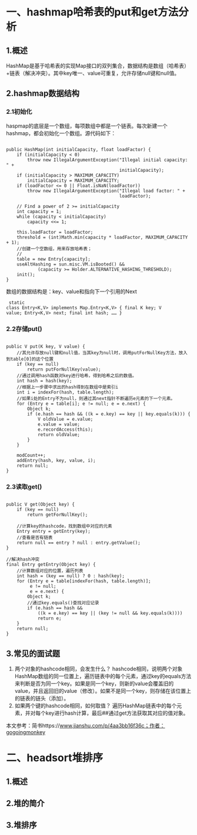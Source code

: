 # 一、hashmap哈希表的put和get方法分析
## 1.概述
HashMap是基于哈希表的实现Map接口的双列集合，数据结构是数组（哈希表）+链表（解决冲突）。其中key唯一、value可重复，允许存储null键和null值。

## 2.hashmap数据结构
### 2.1初始化
haspmap的底层是一个数组，每项数组中都是一个链表。每次新建一个hashmap，都会初始化一个数组。源代码如下：
<pre><code>
public HashMap(int initialCapacity, float loadFactor) {
    if (initialCapacity < 0)
        throw new IllegalArgumentException("Illegal initial capacity: " +
                                           initialCapacity);
    if (initialCapacity > MAXIMUM_CAPACITY)
        initialCapacity = MAXIMUM_CAPACITY;
    if (loadFactor <= 0 || Float.isNaN(loadFactor))
        throw new IllegalArgumentException("Illegal load factor: " +
                                           loadFactor);

    // Find a power of 2 >= initialCapacity
    int capacity = 1;
    while (capacity < initialCapacity)
        capacity <<= 1;

    this.loadFactor = loadFactor;
    threshold = (int)Math.min(capacity * loadFactor, MAXIMUM_CAPACITY + 1);
    //创建一个空数组，用来存放哈希表；
    //
    table = new Entry[capacity];
    useAltHashing = sun.misc.VM.isBooted() &&
            (capacity >= Holder.ALTERNATIVE_HASHING_THRESHOLD);
    init();
}
</code></pre>
数组的数据结构是：key、value和指向下一个引用的Next
<code><pre>
static class Entry<K,V> implements Map.Entry<K,V> {
    final K key;
    V value;
    Entry<K,V> next;
    final int hash;
    ……
}
</code></pre>

### 2.2存储put()
<pre><code>
public V put(K key, V value) {
    //其允许存放null键和null值，当其key为null时，调用putForNullKey方法，放入到table[0]的这个位置
    if (key == null)
        return putForNullKey(value);
    //通过调用hash函数对key进行哈希，得到哈希之后的数值。
    int hash = hash(key);
    //根据上一步骤中求出的hash得到在数组中是索引i
    int i = indexFor(hash, table.length);
    //如果i处的Entry不为null，则通过其next指针不断遍历e元素的下一个元素。
    for (Entry<K,V> e = table[i]; e != null; e = e.next) {
        Object k;
        if (e.hash == hash && ((k = e.key) == key || key.equals(k))) {
            V oldValue = e.value;
            e.value = value;
            e.recordAccess(this);
            return oldValue;
        }
    }

    modCount++;
    addEntry(hash, key, value, i);
    return null;
}
</code></pre>

### 2.3读取get()
<pre><code>
public V get(Object key) {
    if (key == null)
        return getForNullKey();

    //计算key的hashcode，找到数组中对应的元素
    Entry<K,V> entry = getEntry(key);
    //查看是否有链表
    return null == entry ? null : entry.getValue();
}

//解决hash冲突
final Entry<K,V> getEntry(Object key) {
    //计算数组对应的位置，遍历列表
    int hash = (key == null) ? 0 : hash(key);
    for (Entry<K,V> e = table[indexFor(hash, table.length)];
         e != null;
         e = e.next) {
        Object k;
        //通过key.equals()查找对应记录
        if (e.hash == hash &&
            ((k = e.key) == key || (key != null && key.equals(k))))
            return e;
    }
    return null;
}
</code></pre>

## 3.常见的面试题
1. 两个对象的hashcode相同，会发生什么？
hashcode相同，说明两个对象HashMap数组的同一位置上，遍历链表中的每个元素，通过key的equals方法来判断是否为同一个key。如果是同一个key，则新的value会覆盖旧的value，并且返回旧的value（修改）。如果不是同一个key，则存储在该位置上的链表的链头（添加）。
2. 如果两个键的hashcode相同，如何取值？
遍历HashMap链表中的每个元素，并对每个key进行hash计算，最后##通过get方法获取其对应的值对象。

本文参考：简书https://www.jianshu.com/p/4aa3bb16f36c；作者：gogoingmonkey


# 二、headsort堆排序
## 1.概述

## 2.堆的简介
## 3.堆排序